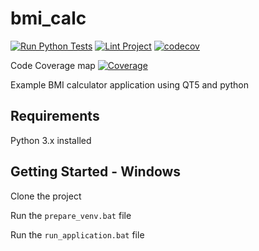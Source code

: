 # bmi_calc
[![Run Python Tests](https://github.com/grahame-student/bmi_calc/actions/workflows/unit_test.yml/badge.svg)](https://github.com/grahame-student/bmi_calc/actions/workflows/unit_test.yml) [![Lint Project](https://github.com/grahame-student/bmi_calc/actions/workflows/lint.yml/badge.svg)](https://github.com/grahame-student/bmi_calc/actions/workflows/lint.yml) [![codecov](https://codecov.io/gh/Grahame-student/bmi_calc/branch/main/graph/badge.svg?token=YT2UYXPE69)](https://codecov.io/gh/Grahame-student/bmi_calc)

Code Coverage map
[![Coverage](https://codecov.io/gh/Grahame-student/bmi_calc/branch/main/graphs/icicle.svg?token=YT2UYXPE69)](https://codecov.io/gh/Grahame-student/bmi_calc/branch/main/graphs/icicle.svg?token=YT2UYXPE69)

Example BMI calculator application using QT5 and python

## Requirements
Python 3.x installed

## Getting Started - Windows
Clone the project

Run the `prepare_venv.bat` file

Run the `run_application.bat` file
